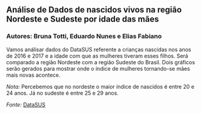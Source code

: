 ## Análise de Dados de nascidos vivos na região Nordeste e Sudeste por idade das mães 

### Autores: Bruna Totti, Eduardo Nunes e Elias Fabiano

Vamos análisar dados do DataSUS referente a crianças nascidas nos anos de 2016 e 2017 e a idade com que as mulheres tiveram esses filhos. Será comparado a região Nordeste com a região Sudeste do Brasil. Dois gráficos serão gerados para mostrar onde o índice de mulheres tornando-se mães mais novas acontece. 

*Nota:* Percebemos que no nordeste o maior índice de nascidos é entre 20 e 24 anos. Já no sudeste é entre 25 e 29 anos. 

*Fonte:* [DataSUS](http://www2.datasus.gov.br/DATASUS/index.php?area=0205&id=6936&VObj=http://tabnet.datasus.gov.br/cgi/deftohtm.exe?sinasc/cnv/nv)